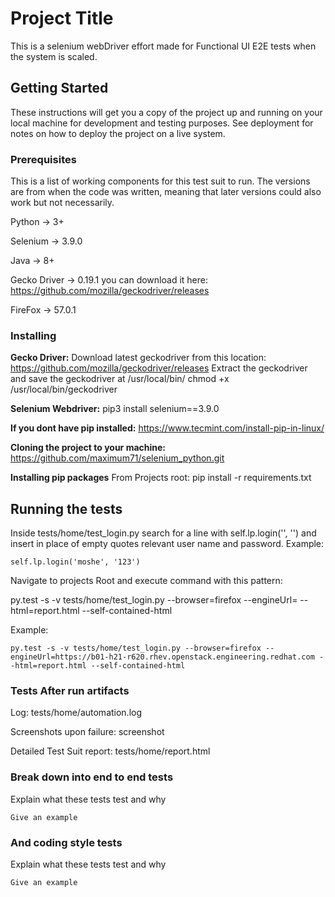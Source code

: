 # Project Title

This is a selenium webDriver effort made for Functional UI E2E tests when the system is scaled. 

## Getting Started

These instructions will get you a copy of the project up and running on your local machine for development and testing purposes. See deployment for notes on how to deploy the project on a live system.

### Prerequisites
This is a list of working components for this test suit to run. The versions are from when the code was written, meaning
that later versions could also work but not necessarily.

Python -> 3+

Selenium -> 3.9.0

Java -> 8+

Gecko Driver -> 0.19.1  you can download it here: https://github.com/mozilla/geckodriver/releases

FireFox -> 57.0.1 


### Installing
**Gecko Driver:**
Download latest	geckodriver	from this location:
https://github.com/mozilla/geckodriver/releases
Extract	the	geckodriver	and	save	the	geckodriver	at	/usr/local/bin/
chmod +x /usr/local/bin/geckodriver

**Selenium Webdriver:**
pip3 install selenium==3.9.0

**If you dont have pip installed:**
https://www.tecmint.com/install-pip-in-linux/

**Cloning the project to your machine:**
https://github.com/maximum71/selenium_python.git

**Installing pip packages**
From Projects root:
pip install -r requirements.txt


## Running the tests

Inside tests/home/test_login.py search for a line with self.lp.login('', '') and insert in place of empty quotes relevant
user name and password.
Example:
```
self.lp.login('moshe', '123')
```
Navigate to projects Root and execute command with this pattern:

py.test -s -v tests/home/test_login.py --browser=firefox --engineUrl=<url> --html=report.html --self-contained-html

Example:
```
py.test -s -v tests/home/test_login.py --browser=firefox --engineUrl=https://b01-h21-r620.rhev.openstack.engineering.redhat.com --html=report.html --self-contained-html
```

### Tests After run artifacts

Log:
tests/home/automation.log

Screenshots upon failure:
screenshot

Detailed Test Suit report:
tests/home/report.html

### Break down into end to end tests

Explain what these tests test and why

```
Give an example
```

### And coding style tests

Explain what these tests test and why

```
Give an example
```
